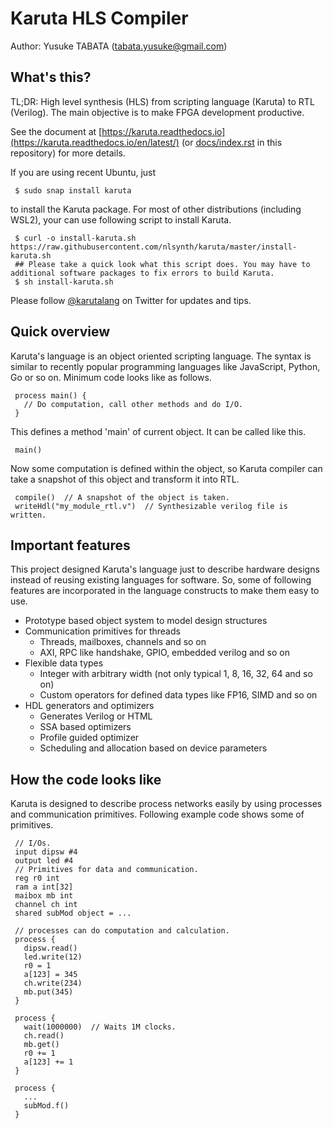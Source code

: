 # Karuta HLS Compiler
Author: Yusuke TABATA (tabata.yusuke@gmail.com)

## What's this?
TL;DR:
    High level synthesis (HLS) from scripting language (Karuta) to RTL (Verilog).
    The main objective is to make FPGA development productive.

See the document at [https://karuta.readthedocs.io](https://karuta.readthedocs.io/en/latest/) (or [docs/index.rst](docs/index.rst) in this repository) for more details.


If you are using recent Ubuntu, just

     $ sudo snap install karuta

to install the Karuta package. For most of other distributions (including WSL2), your can use following script to install Karuta.

     $ curl -o install-karuta.sh https://raw.githubusercontent.com/nlsynth/karuta/master/install-karuta.sh
     ## Please take a quick look what this script does. You may have to additional software packages to fix errors to build Karuta.
     $ sh install-karuta.sh

Please follow [@karutalang](https://twitter.com/karutalang) on Twitter for updates and tips.

## Quick overview

Karuta's language is an object oriented scripting language. The syntax is similar to recently popular programming languages like JavaScript, Python, Go or so on.
Minimum code looks like as follows.

     process main() {
       // Do computation, call other methods and do I/O.
     }

This defines a method 'main' of current object. It can be called like this.

     main()

Now some computation is defined within the object, so Karuta compiler can take a snapshot of this object and transform it into RTL.

     compile()  // A snapshot of the object is taken.
     writeHdl("my_module_rtl.v")  // Synthesizable verilog file is written.

## Important features

This project designed Karuta's language just to describe hardware designs instead of reusing existing languages for software.
So, some of following features are incorporated in the language constructs to make them easy to use.

* Prototype based object system to model design structures
* Communication primitives for threads
    * Threads, mailboxes, channels and so on
    * AXI, RPC like handshake, GPIO, embedded verilog and so on
* Flexible data types
    * Integer with arbitrary width (not only typical 1, 8, 16, 32, 64 and so on)
    * Custom operators for defined data types like FP16, SIMD and so on
* HDL generators and optimizers
    * Generates Verilog or HTML
    * SSA based optimizers
    * Profile guided optimizer
    * Scheduling and allocation based on device parameters

## How the code looks like

Karuta is designed to describe process networks easily by using processes and communication primitives. Following example code shows some of primitives.

     // I/Os.
     input dipsw #4
     output led #4
     // Primitives for data and communication.
     reg r0 int
     ram a int[32]
     maibox mb int
     channel ch int
     shared subMod object = ...

     // processes can do computation and calculation.
     process {
       dipsw.read()
       led.write(12)
       r0 = 1
       a[123] = 345
       ch.write(234)
       mb.put(345)
     }

     process {
       wait(1000000)  // Waits 1M clocks.
       ch.read()
       mb.get()
       r0 += 1
       a[123] += 1
     }

     process {
       ...
       subMod.f()
     }
